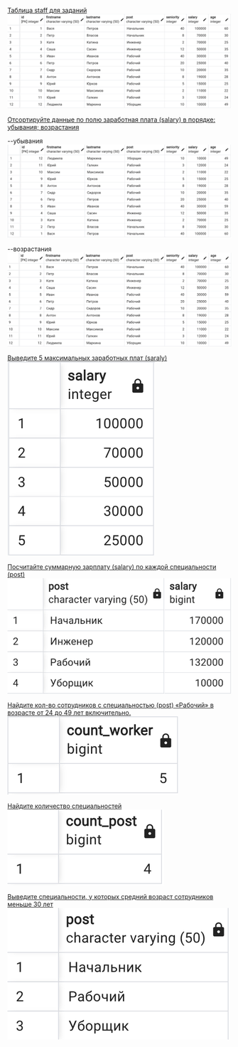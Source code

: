 [Таблица staff для заданий](./create.sql)
![](./images/created_table.png)

[Отсортируйте данные по полю заработная плата (salary) в порядке: убывания; возрастания](./task1.sql)

--убывания
![](./images/order_desc.png)

--возрастания
![](./images/order_asc.png)

[Выведите 5 максимальных заработных плат (saraly)](./task2.sql)
![](./images/max_salary.png)

[Посчитайте суммарную зарплату (salary) по каждой специальности (роst)](./task3.sql)
![](./images/sum%20salary.png)

[Найдите кол-во сотрудников с специальностью (post) «Рабочий» в возрасте от 24 до 49 лет включительно.](./task4.sql)
![](./images/count_worker.png)

[Найдите количество специальностей](./task5.sql)
![](./images/count_post.png)

[Выведите специальности, у которых средний возраст сотрудников меньше 30 лет](./task6.sql)
![](./images/avg_gt_30.png)